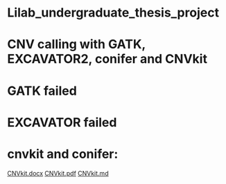 # Lilab_undergraduate_thesis_project
# CNV calling with GATK, EXCAVATOR2, conifer and CNVkit
# GATK failed
# EXCAVATOR failed
# cnvkit and conifer: 
[CNVkit.docx](https://github.com/CJJ8848/Lilab_undergraduate_thesis_project_wes_snp_cnv/files/8417146/CNVkit.docx)
[CNVkit.pdf](https://github.com/CJJ8848/Lilab_undergraduate_thesis_project_wes_snp_cnv/files/8417158/CNVkit.pdf)
[CNVkit.md](https://github.com/CJJ8848/Lilab_undergraduate_thesis_project_wes_snp_cnv/files/8417160/CNVkit.md)
